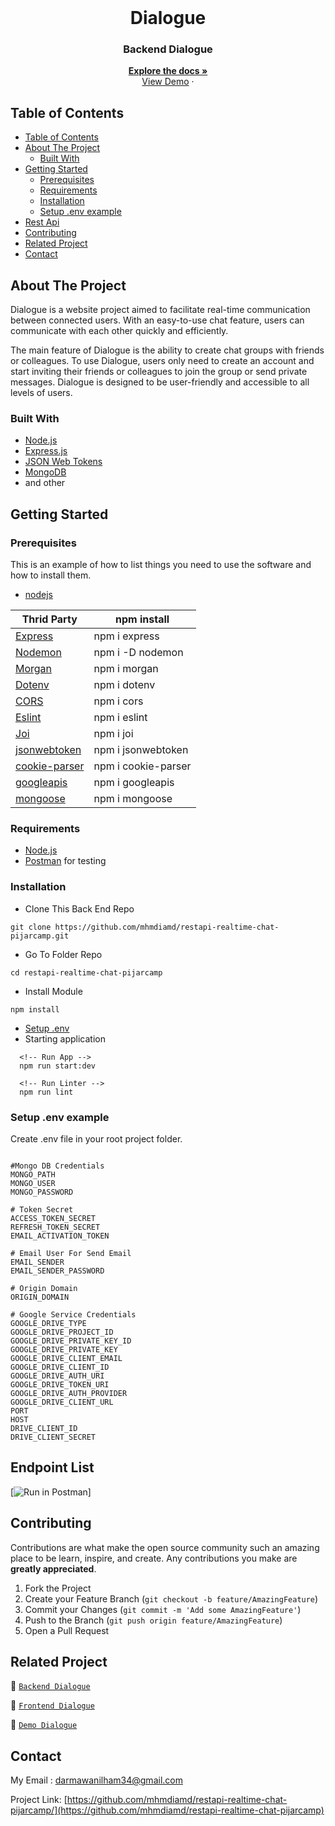 <br />
<p align="center">
<div align="center">
<h1 align="center">Dialogue</h1>
</div>
  <h3 align="center">Backend Dialogue</h3>
  <p align="center">
    <a href="https://github.com/mhmdiamd/restapi-realtime-chat-pijarcamp"><strong>Explore the docs »</strong></a>
    <br />
    <a href="https://restapi-hiring-app-pijarcamp-production.up.railway.app/">View Demo</a>
    ·
  </p>
</p>

<!-- TABLE OF CONTENTS -->

## Table of Contents

- [Table of Contents](#table-of-contents)
- [About The Project](#about-the-project)
  - [Built With](#built-with)
- [Getting Started](#getting-started)
  - [Prerequisites](#prerequisites)
  - [Requirements](#requirements)
  - [Installation](#installation)
  - [Setup .env example](#setup-env-example)
- [Rest Api](#rest-api)
- [Contributing](#contributing)
- [Related Project](#related-project)
- [Contact](#contact)

<!-- ABOUT THE PROJECT -->

## About The Project

Dialogue is a website project aimed to facilitate real-time communication between connected users. With an easy-to-use chat feature, users can communicate with each other quickly and efficiently.

The main feature of Dialogue is the ability to create chat groups with friends or colleagues. To use Dialogue, users only need to create an account and start inviting their friends or colleagues to join the group or send private messages. Dialogue is designed to be user-friendly and accessible to all levels of users.

### Built With

- [Node.js](https://nodejs.org/en/)
- [Express.js](https://expressjs.com/)
- [JSON Web Tokens](https://jwt.io/)
- [MongoDB](https://mongodb.com/)
- and other


<!-- GETTING STARTED -->

## Getting Started

### Prerequisites

This is an example of how to list things you need to use the software and how to install them.

- [nodejs](https://nodejs.org/en/download/)


| Thrid Party     | npm install         |
| --------------- | ------------------- |
| [Express]       | npm i express       |
| [Nodemon]       | npm i -D nodemon       |
| [Morgan]        | npm i morgan        |
| [Dotenv]        | npm i dotenv        |
| [CORS]          | npm i cors          |
| [Eslint]        | npm i eslint        |
| [Joi]           | npm i joi           |
| [jsonwebtoken]  | npm i jsonwebtoken  |
| [cookie-parser] | npm i cookie-parser |
| [googleapis]    | npm i googleapis    |
| [mongoose]    | npm i mongoose    |

[express]: http://expressjs.com
[nodemon]: https://www.npmjs.com/package/nodemon
[morgan]: https://www.npmjs.com/package/morgan
[dotenv]: https://www.npmjs.com/package/dotenv
[cors]: https://www.npmjs.com/package/cos
[eslint]: https://eslint.org/
[joi]: https://www.npmjs.com/package/joi
[jsonwebtoken]: https://www.npmjs.com/package/jsonwebtoken
[cookie-parser]: https://www.npmjs.com/package/cookie-parser
[googleapis]: https://www.npmjs.com/package/cookie-parser
[mongoose]: https://www.npmjs.com/package/mongoose

### Requirements

- [Node.js](https://nodejs.org/en/)
- [Postman](https://www.getpostman.com/) for testing

### Installation

- Clone This Back End Repo

```
git clone https://github.com/mhmdiamd/restapi-realtime-chat-pijarcamp.git
```

- Go To Folder Repo

```
cd restapi-realtime-chat-pijarcamp
```

- Install Module

```
npm install
```

- <a href="#setup-env-example">Setup .env</a>
- Starting application

```
  <!-- Run App -->
  npm run start:dev
```

```
  <!-- Run Linter -->
  npm run lint
```

### Setup .env example

Create .env file in your root project folder.

```env

#Mongo DB Credentials
MONGO_PATH
MONGO_USER
MONGO_PASSWORD 

# Token Secret
ACCESS_TOKEN_SECRET  
REFRESH_TOKEN_SECRET 
EMAIL_ACTIVATION_TOKEN 

# Email User For Send Email
EMAIL_SENDER
EMAIL_SENDER_PASSWORD 

# Origin Domain 
ORIGIN_DOMAIN 

# Google Service Credentials
GOOGLE_DRIVE_TYPE
GOOGLE_DRIVE_PROJECT_ID
GOOGLE_DRIVE_PRIVATE_KEY_ID
GOOGLE_DRIVE_PRIVATE_KEY 
GOOGLE_DRIVE_CLIENT_EMAIL 
GOOGLE_DRIVE_CLIENT_ID
GOOGLE_DRIVE_AUTH_URI
GOOGLE_DRIVE_TOKEN_URI 
GOOGLE_DRIVE_AUTH_PROVIDER
GOOGLE_DRIVE_CLIENT_URL
PORT 
HOST
DRIVE_CLIENT_ID 
DRIVE_CLIENT_SECRET
```

## Endpoint List

[![Run in Postman](https://run.pstmn.io/button.svg)]
<!-- (https://documenter.getpostman.com/view/23292228/2s93RUvsMo) -->

<!-- CONTRIBUTING -->

## Contributing

Contributions are what make the open source community such an amazing place to be learn, inspire, and create. Any contributions you make are **greatly appreciated**.

1. Fork the Project
2. Create your Feature Branch (`git checkout -b feature/AmazingFeature`)
3. Commit your Changes (`git commit -m 'Add some AmazingFeature'`)
4. Push to the Branch (`git push origin feature/AmazingFeature`)
5. Open a Pull Request

## Related Project

:rocket: [`Backend Dialogue`](https://github.com/mhmdiamd/restapi-realtime-chat-pijarcamp)

:rocket: [`Frontend Dialogue`](https://github.com/mhmdiamd/ui-dialogue-pijarcamp)

:rocket: [`Demo Dialogue`](https://iam-dialogue.vercel.app/)

<!-- CONTACT -->

## Contact

My Email : darmawanilham34@gmail.com

Project Link: [https://github.com/mhmdiamd/restapi-realtime-chat-pijarcamp/](https://github.com/mhmdiamd/restapi-realtime-chat-pijarcamp)

